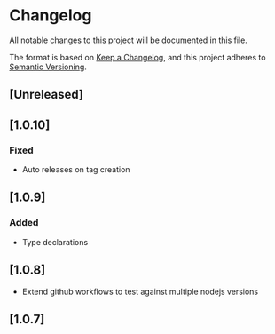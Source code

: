 # Changelog
All notable changes to this project will be documented in this file.

The format is based on [Keep a Changelog](https://keepachangelog.com/en/1.0.0/),
and this project adheres to [Semantic Versioning](https://semver.org/spec/v2.0.0.html).

## [Unreleased]

## [1.0.10]
### Fixed
- Auto releases on tag creation

## [1.0.9]
### Added
- Type declarations

## [1.0.8]

- Extend github workflows to test against multiple nodejs versions

## [1.0.7]
